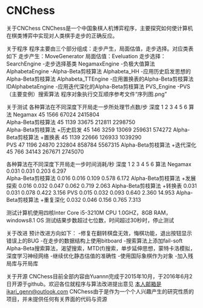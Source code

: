 # CNChess

关于CNChess
CNChess是一个中国象棋人机博弈程序，主要探究如何使计算机在棋类博弈中实现对人类棋手走步的正确反应。


关于程序
程序主要由三个部分组成：走步产生，局面估值，走步选择。对应类表如下
走步产生：MoveGenerator
局面估值：Eveluation
走步选择：
SearchEngine            -走步选择基类
NegamaxEngine           -负极大值算法
AlphabetaEngine         -Alpha-Beta剪枝算法
Alphabeta_HH            -应用历史启发思想的Alpha-Beta剪枝算法
Alphabeta_TTEngine      -应用置换表的Alpha-Beta剪枝算法
IDAlphabetaEngine       -应用迭代深化的Alpha-Beta剪枝算法
PVS_Engine              -PVS（主要变例）搜索算法
程序对象执行交互顺序参考文件“序列图.png”


关于测试
各种算法在不同深度下开局走一步所处理节点数/步
深度                          1	      2	      3	      4	        5	        6
算法
Negamax	                      45	    1566	  67024	  2415804		
Alpha-Beta剪枝算法  	        45	    1139	  33675	  212811	  2298750	
Alpha-Beta剪枝算法 +历史启发	45	    146	    3259	  13069	    259631	  574272
Alpha-Beta剪枝算法 +置换表	  45	    1139	  22666	  126933	  1039290	
PVS	                          47	    1196	  24870	  232804	  858784	  5567315
Alpha-Beta剪枝算法 +迭代深化	45	    766	    34143	  267671	  2745070	

各种算法在不同深度下开局走一步时间消耗/秒
深度	                          1	      2	      3	      4	        5	         6
算法
Negamax	                        0.031	  0.031	  0.203	  6.297		
Alpha-Beta剪枝算法	            0.016	  0.016	  0.109	  0.578	  6.172	
Alpha-Beta剪枝算法 +发展探索    0.016	  0.032	  0.047	  0.062	  0.719	      2.063
Alpha-Beta剪枝算法 +转换表	    0.031	  0.031	  0.078	  0.422	  3.156	
PVS	                            0.015	  0.032	  0.093	  0.640	  2.360	      14.953
Alpha-Beta剪枝算法 +重复深化	  0.032	  0.046	  0.156	  0.765	  7.313	

测试计算机使用四核Inter Core i5-3210M CPU 1.0GHZ，8GB RAM，windows8.1 OS
测试结果步数超过七位数，时间超过30秒时，停止测试


关于改进
预计改进方向如下：
-修复在翻转棋盘无效，悔棋功能，退出按钮显示错误上的BUG
-在走步的数据结构上使用bitboard
-搜索算法上添加fail-soft Alpha-Beta搜索算法，渴望搜索，MTD(f)搜索，单步延伸思想，蒙特卡洛模拟，深度学习神经网络
-继续优化静态估值的准确性
-使用国际象棋作为对象
-加入残局库与开局库


关于开源
CNChess目前全部内容由Yuannn完成于2015年10月，于2016年6月2日开源于github。欢迎各位就程序与算法改进提出意见
本人邮箱是ikari_genn@outlook.com
CNChess由于是作为一个个人兴趣产生的研究性质的项目，并未提供任何有关界面的代码与资源
